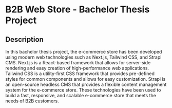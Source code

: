 # B2B Web Store - Bachelor Thesis Project 

## Description

In this bachelor thesis project, the e-commerce store has been developed using modern web technologies such as Next.js, Tailwind CSS, and Strapi CMS. Next.js is a React-based framework that allows for server-side rendering and easy creation of high-performance web applications. Tailwind CSS is a utility-first CSS framework that provides pre-defined styles for common components and allows for easy customization. Strapi is an open-source headless CMS that provides a flexible content management system for the e-commerce store. These technologies have been used to build a fast, responsive, and scalable e-commerce store that meets the needs of B2B customers.
